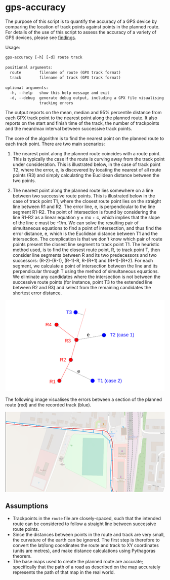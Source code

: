 # gps-accuracy
The purpose of this script is to quantify the accuracy of a GPS device by
comparing the location of track points against points in the planned route. For details of the use of this script to assess the accuracy of a variety of GPS devices, please see [findings](https://robjordan.github.io/gps-accuracy/findings "Findings").

Usage:
```
gps-accuracy [-h] [-d] route track

positional arguments:
  route        filename of route (GPX track format)
  track        filename of track (GPX track format)

optional arguments:
  -h, --help   show this help message and exit
  -d, --debug  generate debug output, including a GPX file visualising
               tracking errors
```
The output reports on the mean, median and 95% percentile distance from each GPX
track point to the nearest point along the planned route. It also reports on the
start and finish time of the track, the number of trackpoints and the mean/max
interval between successive track points. 

The core of the algorithm is to find the nearest point on the planned route to
each track point. There are two main scenarios:

1. The nearest point along the planned route coincides with a route point. This
   is typically the case if the route is curving away from the track point under
   consideration. This is illustrated below, in the case of track point T2,
   where the error, e, is discovered by locating the nearest of all route points
   (R3) and simply calculating the Euclidean distance between the two points. 
  
2. The nearest point along the planned route lies somewhere on a line between
   two successive route points. This is illustrated below in the case of track
   point T1, where the closest route point lies on the straight line between R1
   and R2. The error line, e, is perpendicular to the line segment R1-R2. The
   point of intersection is found by considering the line R1-R2 as a linear
   equation y = mx + c, which implies that the slope of the line e must be -1/m.
   We can solve the resulting pair of simultaneous equations to find a point of
   intersection, and thus find the error distance, e, which is the Euclidean
   distance between T1 and the intersection. The complication is that we don't
   know which pair of route points present the closest line segment to track
   point T1. The heuristic method used, is to find the closest route point, R,
   to track point T, then consider line segments between R and its two
   predecessors and two successors: (R-2)-(R-1),  (R-1)-R, R-(R+1) and
   (R+1)-(R+2). For each segment, we calculate a point of intersection between
   the line and its perpendicular through T using the method of simultaneous
   equations. We eliminate any candidates where the intersection is not between
   the successive route points (for instance, point T3 to the extended line
   between R2 and R3) and select from the remaining candidates the shortest
   error distance.

![Error calculation](./images/error-illustration.svg)

The following image visualises the errors between a section of the planned route
(red) and the recorded track (blue).

![Error visualisation](./images/error-visualisation.png)

## Assumptions

* Trackpoints in the `route` file are closely-spaced, such that the intended
  route can be considered to follow a straight line between successive route
  points. 
* Since the distances between points in the route and track are very small, the
  curvature of the earth can be ignored. The first step is therefore to convert
  the lat/long coordinates the route and track to XY coordinates (units are
  metres), and make distance calculations using Pythagoras theorem.
* The base maps used to create the planned route are accurate; specifically that
  the path of a road as described on the map accurately represents the path of
  that map in the real world. 